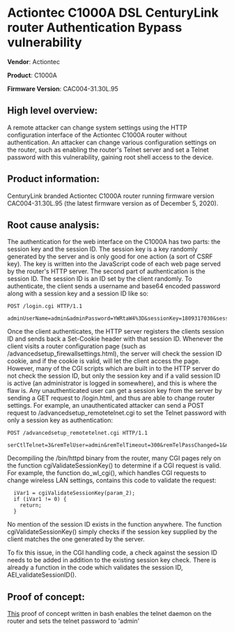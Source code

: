 # Actiontec C1000A DSL CenturyLink router Authentication Bypass vulnerability

**Vendor**: Actiontec

**Product**: C1000A

**Firmware Version**: CAC004-31.30L.95

## High level overview:
A remote attacker can change system settings using the HTTP configuration interface of the Actiontec C1000A router without authentication. An attacker can change 
various configuration settings on the router, such as enabling the router's Telnet server and set a Telnet password with this vulnerability, gaining root shell access 
to the device.

## Product information:
CenturyLink branded Actiontec C1000A router running firmware version CAC004-31.30L.95 (the latest firmware version as of December 5, 2020).

## Root cause analysis:
The authentication for the web interface on the C1000A has two parts: the session key and the session ID. The session key is a key randomly generated by the server and 
is only good for one action (a sort of CSRF key). The key is written into the JavaScript code of each web page served by the router's HTTP server. The second part of 
authentication is the session ID. The session ID is an ID set by the client randomly. To authenticate, the client sends a username and base64 encoded password along with 
a session key and a session ID like so:

```
POST /login.cgi HTTP/1.1

adminUserName=admin&adminPassword=YWRtaW4%3D&sessionKey=1809317030&sessionId=1234&nothankyou=1
```

Once the client authenticates, the HTTP server registers the clients session ID and sends back a Set-Cookie header with that session ID. Whenever the client visits a 
router configuration page (such as /advancedsetup_firewallsettings.html), the server will check the session ID cookie, and if the cookie is valid, will let the client 
access the page. However, many of the CGI scripts which are built in to the HTTP server do not check the session ID, but only the session key and if a valid session ID 
is active (an administrator is logged in somewhere), and this is where the flaw is. Any unauthenticated user can get a session key from the server by sending a GET 
request to /login.html, and thus are able to change router settings. For example, an unauthenticated attacker can send a POST request to /advancedsetup_remotetelnet.cgi 
to set the Telnet password with only a session key as authentication:

```
POST /advancedsetup_remotetelnet.cgi HTTP/1.1

serCtlTelnet=3&remTelUser=admin&remTelTimeout=300&remTelPassChanged=1&nothankyou=0&remTelPass=dXQzYlA3bWM%3D&sessionKey=559592963
```

Decompiling the /bin/httpd binary from the router, many CGI pages rely on the function cgiValidateSessionKey() to determine if a CGI request is valid. For example, the 
function do_wl_cgi(), which handles CGI requests to change wireless LAN settings, contains this code to validate the request:

```
  iVar1 = cgiValidateSessionKey(param_2);
  if (iVar1 != 0) {
    return;
  }
```

No mention of the session ID exists in the function anywhere. The function cgiValidateSessionKey() simply checks if the session key supplied by the client matches the 
one generated by the server.

To fix this issue, in the CGI handling code, a check against the session ID needs to be added in addition to the existing session key check. There is already a function 
in the code which validates the session ID, AEI_validateSessionID().

## Proof of concept:
[This](poc/auth_bypass.sh) proof of concept written in bash enables the telnet daemon on the router and sets the telnet password to 'admin'
